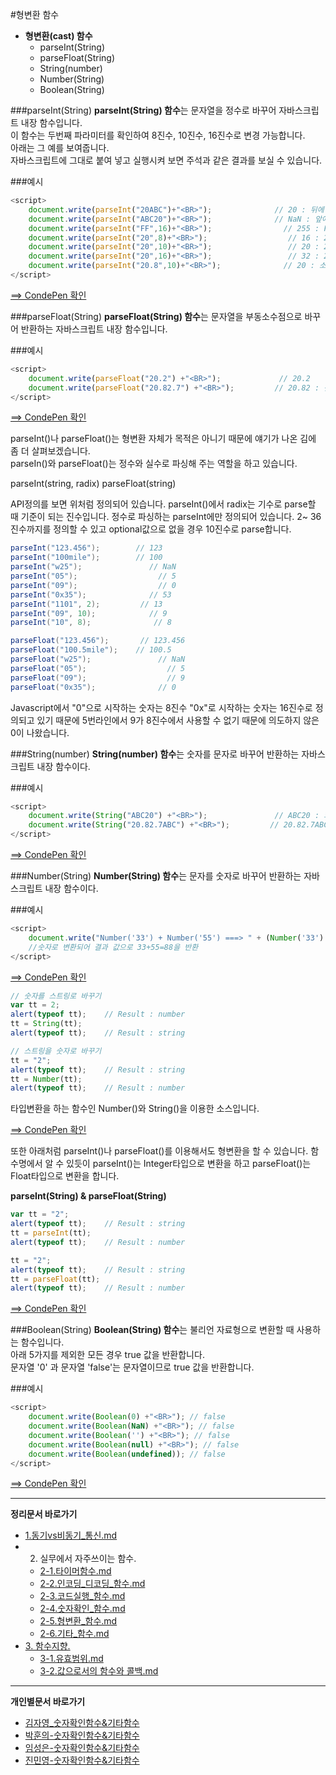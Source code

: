 #형변환 함수

* **형변환(cast) 함수**
    - parseInt(String)
    - parseFloat(String)
    - String(number)
    - Number(String)
    - Boolean(String)

###parseInt(String)
**parseInt(String) 함수**는 문자열을 정수로 바꾸어 자바스크립트 내장 함수입니다.<br/>
이 함수는 두번째 파라미터를 확인하여 8진수, 10진수, 16진수로 변경 가능합니다.<br/>
아래는 그 예를 보여줍니다.<br/>
자바스크립트에 그대로 붙여 넣고 실행시켜 보면 주석과 같은 결과를 보실 수 있습니다.

###예시

```javascript
<script>
    document.write(parseInt("20ABC")+"<BR>");              // 20 : 뒤에 문자열(ABC) 무시
    document.write(parseInt("ABC20")+"<BR>");              // NaN : 앞에 문자열(ABC) 때문에 오류
    document.write(parseInt("FF",16)+"<BR>");                // 255 : FF를 16진수로 해석
    document.write(parseInt("20",8)+"<BR>");                  // 16 : 20을 8진수로 해석
    document.write(parseInt("20",10)+"<BR>");                 // 20 : 20을 10진수로 해석
    document.write(parseInt("20",16)+"<BR>");                 // 32 : 20을 16진수로 해석
    document.write(parseInt("20.8",10)+"<BR>");              // 20 : 소숫점 이하는 버림
</script>
```

[==> CondePen 확인](http://codepen.io/lseeee/pen/MKYOjN)

###parseFloat(String)
**parseFloat(String) 함수**는 문자열을 부동소수점으로 바꾸어 반환하는 자바스크립트 내장 함수입니다.

###예시

```javascript
<script>
    document.write(parseFloat("20.2") +"<BR>");             // 20.2
    document.write(parseFloat("20.82.7") +"<BR>");         // 20.82 : 첫번째 소숫점까지만 적용
</script>
```

[==> CondePen 확인](http://codepen.io/lseeee/pen/rxaYjV)

parseInt()나 parseFloat()는 형변환 자체가 목적은 아니기 때문에 얘기가 나온 김에 좀 더 살펴보겠습니다.<br>
parseIn()와 parseFloat()는 정수와 실수로 파싱해 주는 역할을 하고 있습니다.

  parseInt(string, radix)
  parseFloat(string)

API정의를 보면 위처럼 정의되어 있습니다. parseInt()에서 radix는 기수로 parse할 때 기준이 되는 진수입니다. 정수로 파싱하는 parseInt에만 정의되어 있습니다. 2~ 36진수까지를 정의할 수 있고 optional값으로 없을 경우 10진수로 parse합니다.

```java
parseInt("123.456");        // 123
parseInt("100mile");        // 100
parseInt("w25");               // NaN
parseInt("05");                  // 5
parseInt("09");                  // 0
parseInt("0x35");              // 53
parseInt("1101", 2);         // 13
parseInt("09", 10);            // 9
parseInt("10", 8);              // 8

parseFloat("123.456");       // 123.456
parseFloat("100.5mile");    // 100.5
parseFloat("w25");               // NaN
parseFloat("05");                  // 5
parseFloat("09");                  // 9
parseFloat("0x35");              // 0
```
Javascript에서 "0"으로 시작하는 숫자는 8진수 "0x"로 시작하는 숫자는 16진수로 정의되고 있기 때문에 5번라인에서 9가 8진수에서 사용할 수 없기 때문에 의도하지 않은 0이 나왔습니다.

###String(number)
**String(number) 함수**는 숫자를 문자로 바꾸어 반환하는 자바스크립트 내장 함수이다.

###예시

```javascript
<script>
    document.write(String("ABC20") +"<BR>");               // ABC20 : 화면에 보이는 대로 출력
    document.write(String("20.82.7ABC") +"<BR>");         // 20.82.7ABC : 화면에 보이는 대로 출력
</script>
```

[==> CondePen 확인](http://codepen.io/lseeee/pen/BjympO)

###Number(String)
**Number(String) 함수**는 문자를 숫자로 바꾸어 반환하는 자바스크립트 내장 함수이다.

###예시

```javascript
<script>
    document.write("Number('33') + Number('55') ===> " + (Number('33') + Number('55')) + "<br><br>");
    //숫자로 변환되어 결과 값으로 33+55=88을 반환
</script>
```

[==> CondePen 확인](http://codepen.io/lseeee/pen/VeYrpz)

```javascript
// 숫자를 스트링로 바꾸기
var tt = 2;
alert(typeof tt);    // Result : number
tt = String(tt);
alert(typeof tt);    // Result : string

// 스트링을 숫자로 바꾸기
tt = "2";
alert(typeof tt);    // Result : string
tt = Number(tt);
alert(typeof tt);    // Result : number
```
타입변환을 하는 함수인 Number()와 String()을 이용한 소스입니다.

[==> CondePen 확인](http://codepen.io/lseeee/pen/yeyPqN)

또한 아래처럼 parseInt()나 parseFloat()를 이용해서도 형변환을 할 수 있습니다. 함수명에서 알 수 있듯이 parseInt()는 Integer타입으로 변환을 하고 parseFloat()는 Float타입으로 변환을 합니다.

**parseInt(String) & parseFloat(String)**
```javascript
var tt = "2";
alert(typeof tt);    // Result : string
tt = parseInt(tt);
alert(typeof tt);    // Result : number

tt = "2";
alert(typeof tt);    // Result : string
tt = parseFloat(tt);
alert(typeof tt);    // Result : number
```

[==> CondePen 확인](http://codepen.io/lseeee/pen/mVyqjj)

###Boolean(String)
**Boolean(String) 함수**는 불리언 자료형으로 변환할 때 사용하는 함수입니다.<br/>
아래 5가지를 제외한 모든 경우 true 값을 반환합니다.<br/>
문자열 '0' 과 문자열 'false'는 문자열이므로 true 값을 반환합니다.

###예시

```javascript
<script>
	document.write(Boolean(0) +"<BR>"); // false
	document.write(Boolean(NaN) +"<BR>"); // false
	document.write(Boolean('') +"<BR>"); // false
	document.write(Boolean(null) +"<BR>"); // false
	document.write(Boolean(undefined)); // false
</script>
```

[==> CondePen 확인](http://codepen.io/lseeee/pen/GogOWx)

----

**정리문서 바로가기**

* [1.동기vs비동기_통신.md](https://github.com/demun/FrontEndStudy/blob/master/document/Javascript/docs/1.%EB%8F%99%EA%B8%B0vs%EB%B9%84%EB%8F%99%EA%B8%B0_%ED%86%B5%EC%8B%A0.md)
* 2. 실무에서 자주쓰이는 함수.
    - [2-1.타이머함수.md](https://github.com/demun/FrontEndStudy/blob/master/document/Javascript/docs/2-1.%ED%83%80%EC%9D%B4%EB%A8%B8%ED%95%A8%EC%88%98.md)
    - [2-2.인코딩_디코딩_함수.md](https://github.com/demun/FrontEndStudy/blob/master/document/Javascript/docs/2-2.%EC%9D%B8%EC%BD%94%EB%94%A9_%EB%94%94%EC%BD%94%EB%94%A9_%ED%95%A8%EC%88%98.md)
    - [2-3.코드실행_함수.md](https://github.com/demun/FrontEndStudy/blob/master/document/Javascript/docs/2-3.%EC%BD%94%EB%93%9C%EC%8B%A4%ED%96%89_%ED%95%A8%EC%88%98.md)
    - [2-4.숫자확인_함수.md](https://github.com/demun/FrontEndStudy/blob/master/document/Javascript/docs/2-4.%EC%88%AB%EC%9E%90%ED%99%95%EC%9D%B8_%ED%95%A8%EC%88%98.md)
    - [2-5.형변환_함수.md](https://github.com/demun/FrontEndStudy/blob/master/document/Javascript/docs/2-5.%ED%98%95%EB%B3%80%ED%99%98_%ED%95%A8%EC%88%98.md)
    - [2-6.기타_함수.md](https://github.com/demun/FrontEndStudy/blob/master/document/Javascript/docs/2-6.%EA%B8%B0%ED%83%80_%ED%95%A8%EC%88%98.md)  
* [3. 함수지향.](https://github.com/demun/FrontEndStudy/blob/master/document/Javascript/docs/3-0.%ED%95%A8%EC%88%98%EC%A7%80%ED%96%A5.md)
    - [3-1.유효범위.md](https://github.com/demun/FrontEndStudy/blob/master/document/Javascript/docs/3.%EC%9C%A0%ED%9A%A8%EB%B2%94%EC%9C%84.md)  
    - [3-2.값으로서의 함수와 콜백.md](https://github.com/demun/FrontEndStudy/blob/master/document/Javascript/docs/3.%EC%9C%A0%ED%9A%A8%EB%B2%94%EC%9C%84.md)  
      
----

**개인별문서 바로가기**
* [김자영_숫자확인함수&기타함수](https://github.com/demun/FrontEndStudy/blob/master/document/Javascript/docs/Team/03_%EC%88%AB%EC%9E%90%ED%99%95%EC%9D%B8%ED%95%A8%EC%88%98%26%EA%B8%B0%ED%83%80%ED%95%A8%EC%88%98/%EA%B9%80%EC%9E%90%EC%98%81_%EC%88%AB%EC%9E%90%ED%99%95%EC%9D%B8%ED%95%A8%EC%88%98%26%EA%B8%B0%ED%83%80%ED%95%A8%EC%88%98.md)
* [박훈의-숫자확인함수&기타함수](https://github.com/demun/FrontEndStudy/blob/master/document/Javascript/docs/Team/03_%EC%88%AB%EC%9E%90%ED%99%95%EC%9D%B8%ED%95%A8%EC%88%98%26%EA%B8%B0%ED%83%80%ED%95%A8%EC%88%98/%EB%B0%95%ED%9B%88%EC%9D%98_%EC%88%AB%EC%9E%90%ED%99%95%EC%9D%B8%ED%95%A8%EC%88%98%26%EA%B8%B0%ED%83%80%ED%95%A8%EC%88%98.md)
* [임성은-숫자확인함수&기타함수](https://github.com/demun/FrontEndStudy/blob/master/document/Javascript/docs/Team/03_%EC%88%AB%EC%9E%90%ED%99%95%EC%9D%B8%ED%95%A8%EC%88%98%26%EA%B8%B0%ED%83%80%ED%95%A8%EC%88%98/%EC%9E%84%EC%84%B1%EC%9D%80_%EC%88%AB%EC%9E%90%ED%99%95%EC%9D%B8%ED%95%A8%EC%88%98%26%EA%B8%B0%ED%83%80%ED%95%A8%EC%88%98.md)
* [진민영-숫자확인함수&기타함수](https://github.com/demun/FrontEndStudy/blob/master/document/Javascript/docs/Team/03_%EC%88%AB%EC%9E%90%ED%99%95%EC%9D%B8%ED%95%A8%EC%88%98%26%EA%B8%B0%ED%83%80%ED%95%A8%EC%88%98/%EC%A7%84%EB%AF%BC%EC%98%81_%EC%88%AB%EC%9E%90%ED%99%95%EC%9D%B8%ED%95%A8%EC%88%98%26%EA%B8%B0%ED%83%80%ED%95%A8%EC%88%98.md)



